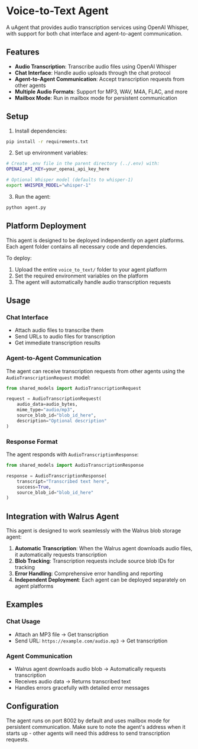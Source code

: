 # Voice-to-Text Agent

A uAgent that provides audio transcription services using OpenAI Whisper, with support for both chat interface and agent-to-agent communication.

## Features

- **Audio Transcription**: Transcribe audio files using OpenAI Whisper
- **Chat Interface**: Handle audio uploads through the chat protocol
- **Agent-to-Agent Communication**: Accept transcription requests from other agents
- **Multiple Audio Formats**: Support for MP3, WAV, M4A, FLAC, and more
- **Mailbox Mode**: Run in mailbox mode for persistent communication

## Setup

1. Install dependencies:
```bash
pip install -r requirements.txt
```

2. Set up environment variables:
```bash
# Create .env file in the parent directory (../.env) with:
OPENAI_API_KEY=your_openai_api_key_here

# Optional Whisper model (defaults to whisper-1)
export WHISPER_MODEL="whisper-1"
```

3. Run the agent:
```bash
python agent.py
```

## Platform Deployment

This agent is designed to be deployed independently on agent platforms. Each agent folder contains all necessary code and dependencies.

To deploy:
1. Upload the entire `voice_to_text/` folder to your agent platform
2. Set the required environment variables on the platform
3. The agent will automatically handle audio transcription requests

## Usage

### Chat Interface
- Attach audio files to transcribe them
- Send URLs to audio files for transcription
- Get immediate transcription results

### Agent-to-Agent Communication
The agent can receive transcription requests from other agents using the `AudioTranscriptionRequest` model:

```python
from shared_models import AudioTranscriptionRequest

request = AudioTranscriptionRequest(
    audio_data=audio_bytes,
    mime_type="audio/mp3",
    source_blob_id="blob_id_here",
    description="Optional description"
)
```

### Response Format
The agent responds with `AudioTranscriptionResponse`:

```python
from shared_models import AudioTranscriptionResponse

response = AudioTranscriptionResponse(
    transcript="Transcribed text here",
    success=True,
    source_blob_id="blob_id_here"
)
```

## Integration with Walrus Agent

This agent is designed to work seamlessly with the Walrus blob storage agent:

1. **Automatic Transcription**: When the Walrus agent downloads audio files, it automatically requests transcription
2. **Blob Tracking**: Transcription requests include source blob IDs for tracking
3. **Error Handling**: Comprehensive error handling and reporting
4. **Independent Deployment**: Each agent can be deployed separately on agent platforms

## Examples

### Chat Usage
- Attach an MP3 file → Get transcription
- Send URL: `https://example.com/audio.mp3` → Get transcription

### Agent Communication
- Walrus agent downloads audio blob → Automatically requests transcription
- Receives audio data → Returns transcribed text
- Handles errors gracefully with detailed error messages

## Configuration

The agent runs on port 8002 by default and uses mailbox mode for persistent communication. Make sure to note the agent's address when it starts up - other agents will need this address to send transcription requests. 